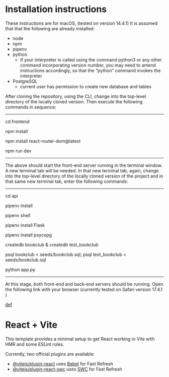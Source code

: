 # Installation instructions

These instructions are for macOS, (tested on version 14.4.1)
It is assumed that that the following are already installed:

- node
- npm
- pipenv
- python
  - if your interpreter is called using the command python3 or any other command incorporating version number, you may need to amend instructions accordingly, so that the “python” command invokes the interpreter
- PostgreSQL
  - current user has permission to create new database and tables

After cloning the repository, using the CLI, change into the top-level directory of the locally cloned version. Then execute the following commands in sequence:

---

cd frontend

npm install

npm install react-router-dom@latest

npm run dev

---

The above should start the front-end server running in the terminal window. A new terminal tab will be needed. In that new terminal tab, again, change into the top-level directory of the locally cloned version of the project and in that same new terminal tab, enter the following commands:

---

cd api

pipenv install

pipenv shell

pipenv install Flask

pipenv install psycopg

createdb bookclub & createdb test_bookclub

psql bookclub < seeds/bookclub.sql; psql test_bookclub < seeds/bookclub.sql

python app.py

---

At this stage, both front-end and back-end servers should be running. Open the following link with your browser (currently tested on Safari version 17.4.1 )

[def](http://localhost:5173/)

# React + Vite


This template provides a minimal setup to get React working in Vite with HMR and some ESLint rules.

Currently, two official plugins are available:

- [@vitejs/plugin-react](https://github.com/vitejs/vite-plugin-react/blob/main/packages/plugin-react/README.md) uses [Babel](https://babeljs.io/) for Fast Refresh
- [@vitejs/plugin-react-swc](https://github.com/vitejs/vite-plugin-react-swc) uses [SWC](https://swc.rs/) for Fast Refresh


[def]: http://localhost:5173/
